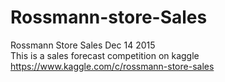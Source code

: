 # Rossmann-store-Sales
Rossmann Store Sales Dec 14 2015  
This is a sales forecast competition on kaggle 
https://www.kaggle.com/c/rossmann-store-sales 
